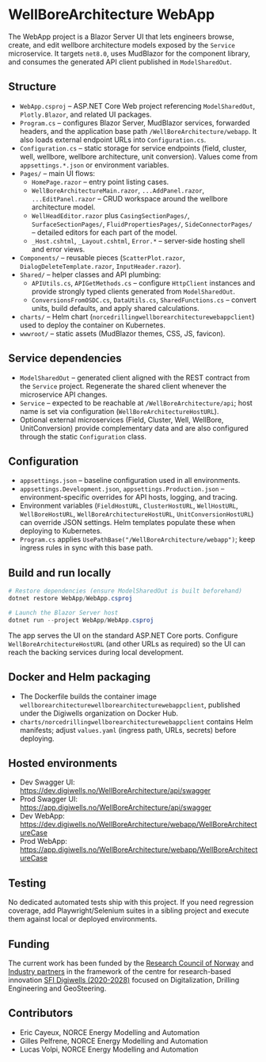 # WellBoreArchitecture WebApp

The WebApp project is a Blazor Server UI that lets engineers browse, create, and edit wellbore architecture models exposed by the `Service` microservice. It targets `net8.0`, uses MudBlazor for the component library, and consumes the generated API client published in `ModelSharedOut`.

## Structure
- `WebApp.csproj` – ASP.NET Core Web project referencing `ModelSharedOut`, `Plotly.Blazor`, and related UI packages.
- `Program.cs` – configures Blazor Server, MudBlazor services, forwarded headers, and the application base path `/WellBoreArchitecture/webapp`. It also loads external endpoint URLs into `Configuration.cs`.
- `Configuration.cs` – static storage for service endpoints (field, cluster, well, wellbore, wellbore architecture, unit conversion). Values come from `appsettings.*.json` or environment variables.
- `Pages/` – main UI flows:
  - `HomePage.razor` – entry point listing cases.
  - `WellBoreArchitectureMain.razor`, `...AddPanel.razor`, `...EditPanel.razor` – CRUD workspace around the wellbore architecture model.
  - `WellHeadEditor.razor` plus `CasingSectionPages/`, `SurfaceSectionPages/`, `FluidPropertiesPages/`, `SideConnectorPages/` – detailed editors for each part of the model.
  - `_Host.cshtml`, `_Layout.cshtml`, `Error.*` – server-side hosting shell and error views.
- `Components/` – reusable pieces (`ScatterPlot.razor`, `DialogDeleteTemplate.razor`, `InputHeader.razor`).
- `Shared/` – helper classes and API plumbing:
  - `APIUtils.cs`, `APIGetMethods.cs` – configure `HttpClient` instances and provide strongly typed clients generated from `ModelSharedOut`.
  - `ConversionsFromOSDC.cs`, `DataUtils.cs`, `SharedFunctions.cs` – convert units, build defaults, and apply shared calculations.
- `charts/` – Helm chart (`norcedrillingwellborearchitecturewebappclient`) used to deploy the container on Kubernetes.
- `wwwroot/` – static assets (MudBlazor themes, CSS, JS, favicon).

## Service dependencies
- `ModelSharedOut` – generated client aligned with the REST contract from the `Service` project. Regenerate the shared client whenever the microservice API changes.
- `Service` – expected to be reachable at `/WellBoreArchitecture/api`; host name is set via configuration (`WellBoreArchitectureHostURL`).
- Optional external microservices (Field, Cluster, Well, WellBore, UnitConversion) provide complementary data and are also configured through the static `Configuration` class.

## Configuration
- `appsettings.json` – baseline configuration used in all environments.
- `appsettings.Development.json`, `appsettings.Production.json` – environment-specific overrides for API hosts, logging, and tracing.
- Environment variables (`FieldHostURL`, `ClusterHostURL`, `WellHostURL`, `WellBoreHostURL`, `WellBoreArchitectureHostURL`, `UnitConversionHostURL`) can override JSON settings. Helm templates populate these when deploying to Kubernetes.
- `Program.cs` applies `UsePathBase("/WellBoreArchitecture/webapp")`; keep ingress rules in sync with this base path.

## Build and run locally
```powershell
# Restore dependencies (ensure ModelSharedOut is built beforehand)
dotnet restore WebApp/WebApp.csproj

# Launch the Blazor Server host
dotnet run --project WebApp/WebApp.csproj
```
The app serves the UI on the standard ASP.NET Core ports. Configure `WellBoreArchitectureHostURL` (and other URLs as required) so the UI can reach the backing services during local development.

## Docker and Helm packaging
- The Dockerfile builds the container image `wellborearchitecturewellborearchitecturewebappclient`, published under the Digiwells organization on Docker Hub.
- `charts/norcedrillingwellborearchitecturewebappclient` contains Helm manifests; adjust `values.yaml` (ingress path, URLs, secrets) before deploying.

## Hosted environments
- Dev Swagger UI: https://dev.digiwells.no/WellBoreArchitecture/api/swagger
- Prod Swagger UI: https://app.digiwells.no/WellBoreArchitecture/api/swagger
- Dev WebApp: https://dev.digiwells.no/WellBoreArchitecture/webapp/WellBoreArchitectureCase
- Prod WebApp: https://app.digiwells.no/WellBoreArchitecture/webapp/WellBoreArchitectureCase

## Testing
No dedicated automated tests ship with this project. If you need regression coverage, add Playwright/Selenium suites in a sibling project and execute them against local or deployed environments.

## Funding
The current work has been funded by the [Research Council of Norway](https://www.forskningsradet.no/) and [Industry partners](https://www.digiwells.no/about/board/) in the framework of the centre for research-based innovation [SFI Digiwells (2020-2028)](https://www.digiwells.no/) focused on Digitalization, Drilling Engineering and GeoSteering.

## Contributors
- Eric Cayeux, NORCE Energy Modelling and Automation
- Gilles Pelfrene, NORCE Energy Modelling and Automation
- Lucas Volpi, NORCE Energy Modelling and Automation

